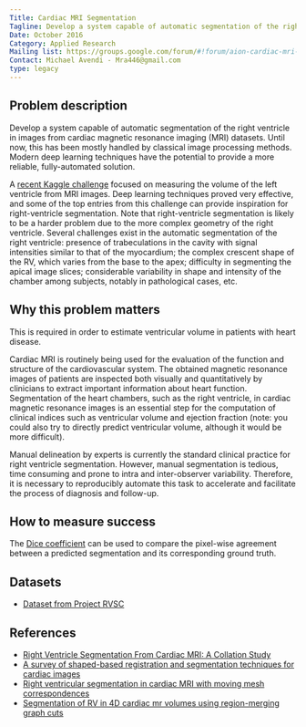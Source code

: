 ```yaml
---
Title: Cardiac MRI Segmentation
Tagline: Develop a system capable of automatic segmentation of the right ventricle in images from cardiac magnetic resonance imaging (MRI) datasets.
Date: October 2016
Category: Applied Research
Mailing list: https://groups.google.com/forum/#!forum/aion-cardiac-mri-segmentation
Contact: Michael Avendi - Mra446@gmail.com
type: legacy
---
```


## Problem description

Develop a system capable of automatic segmentation of the right ventricle in images from cardiac magnetic resonance imaging (MRI) datasets. Until now, this has been mostly handled by classical image processing methods. Modern deep learning techniques have the potential to provide a more reliable, fully-automated solution.

A [recent Kaggle challenge](https://www.kaggle.com/c/second-annual-data-science-bowl) focused on measuring the volume of the left ventricle from MRI images. Deep learning techniques proved very effective, and some of the top entries from this challenge can provide inspiration for right-ventricle segmentation. Note that right-ventricle segmentation is likely to be a harder problem due to the more complex geometry of the right ventricle. Several challenges exist in the automatic segmentation of the right ventricle: presence of trabeculations in the cavity with signal intensities similar to that of the myocardium; the complex crescent shape of the RV, which varies from the base to the apex; difficulty in segmenting the apical image slices; considerable variability in shape and intensity of the chamber among subjects, notably in pathological cases, etc.


## Why this problem matters

This is required in order to estimate ventricular volume in patients with heart disease.

Cardiac MRI is routinely being used for the evaluation of the function and structure of
the cardiovascular system. The obtained magnetic resonance images of patients are inspected both visually and
quantitatively by clinicians to extract important information about heart function. Segmentation of the heart chambers,
such as the right ventricle, in cardiac magnetic resonance images is an essential step for the computation of clinical indices such
as ventricular volume and ejection fraction (note: you could also try to directly predict ventricular volume, although it would be more difficult).

Manual delineation by experts is currently the standard clinical practice for right ventricle segmentation. However, manual segmentation is tedious, time consuming and prone to intra and inter-observer variability. Therefore, it is necessary to reproducibly automate this task to accelerate and facilitate the process of diagnosis and follow-up.


## How to measure success

The [Dice coefficient](https://en.wikipedia.org/wiki/S%C3%B8rensen%E2%80%93Dice_coefficient) can be used to compare the pixel-wise agreement between a predicted segmentation and its corresponding ground truth.


## Datasets

- [Dataset from Project RVSC](http://www.litislab.fr/?sub_project=how-to-download-the-data)


## References

- [Right Ventricle Segmentation From Cardiac MRI: A Collation Study](http://www.litislab.fr/wp-content/uploads/2014/07/RSCVMedIApaper_finalversion.pdf)
- [A survey of shaped-based registration and segmentation techniques for cardiac images](http://fulltext.study/preview/pdf/525781.pdf)
- [Right ventricular segmentation in cardiac MRI with moving mesh correspondences](http://ir.lib.uwo.ca/cgi/viewcontent.cgi?article=1053&context=biophysicspub)
- [Segmentation of RV in 4D cardiac mr volumes using region-merging graph cuts](http://www2.die.upm.es/im/papers/CinC2012.pdf)
